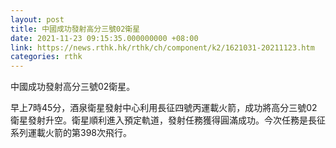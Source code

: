 ```yaml
---
layout: post
title: 中國成功發射高分三號02衛星
date: 2021-11-23 09:15:35.000000000 +08:00
link: https://news.rthk.hk/rthk/ch/component/k2/1621031-20211123.htm
categories: rthk
---
```


中國成功發射高分三號02衛星。

早上7時45分，酒泉衛星發射中心利用長征四號丙運載火箭，成功將高分三號02衛星發射升空。衛星順利進入預定軌道，發射任務獲得圓滿成功。今次任務是長征系列運載火箭的第398次飛行。
